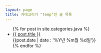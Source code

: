 ```yaml
---
layout: page
title: 카테고리가 "temp"인 글 목록
---
```

<!--temp에 포함된 글들:-->
<section>
	<ul>
		{% for post in site.categories.java %}
		<li style="list-style:disc">
			<a href="{{ post.url }}">{{ post.title }}</a>
			<div class="post-date code float_right"><span id="koreanSpan">{{post.date | date : '%Y년 %m월 %d일'}}</span></div>
		</li>
		{% endfor %}
	</ul>
</section>
